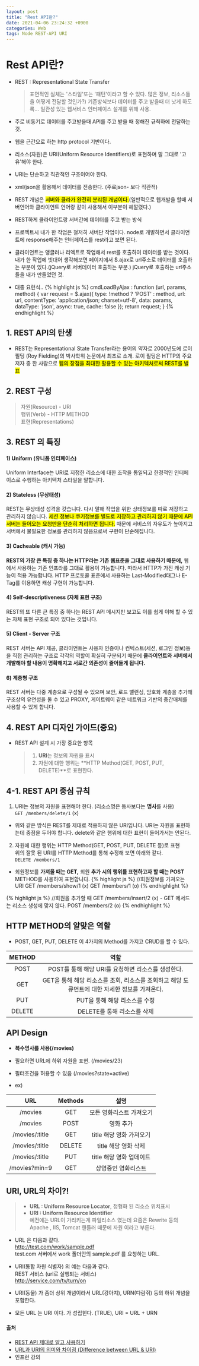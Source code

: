 ```yaml
---
layout: post
title: "Rest API란?"
date: 2021-04-06 23:24:32 +0900
categories: Web
tags: Node REST-API URI
---
```


# Rest API란?

- REST : Representational State Transfer
  > 표면적인 실체는 '스타일'또는 '패턴'이라고 할 수 있다. 많은 정보, 리소스들을 어떻게 전달할 것인가?) 기존방식보다 데이터를 주고 받을때 더 낫게 하도록...
  > 일관성 있는 웹서비스 인터페이스 설계를 위해 사용.
- 주로 비동기로 데이터를 주고받을때 API를 주고 받을 때 정해진 규칙하에 전달하는 것.
- 웹을 근간으로 하는 http protocol 기반이다.
- 리소스(자원)은 URI(Uniform Resource Identifiers)로 표현하며 말 그대로 '고유'해야 한다.
- URI는 단순하고 직관적인 구조이어야 한다.
- xml/json을 활용해서 데이터를 전송한다. (주로json- 보다 직관적)
- REST 개념은 <mark>서버와 클라가 완전히 분리된 개념이다.</mark>(일반적으로 웹개발을 할때 서버언어와 클라이언트 언어랑 같이 사용해서 이부분이 헤깔렸다.)
- REST하게 클라이언트랑 서버간에 데이터를 주고 받는 방식
- 프로젝트시 내가 한 작업은 철저히 서버단 작업이다. node로 개발하면서 클라이언트에 response해주는 인터페이스를 rest라고 보면 된다.
- 클라이언트는 앵글러나 리엑트로 작업해서 rest를 호출하여 데이터를 받는 것이다. 내가 한 작업에 빗대어 생각해보면 페이지에서 \$.ajax로 url주소로 데이터를 호출하는 부분이 있다.(jQuery로 서버데이터 호출하는 부분.) jQuery로 호출하는 url주소들을 내가 만들었던 것.

- 대충 요런식..
  {% highlight js %}
  cmdLoadByAjax : function (url, params, method) {
  var request = \$.ajax({
  type: !method ? 'POST' : method,
  url: url,
  contentType: 'application/json; charset=utf-8',
  data: params,
  dataType: 'json',
  async: true,
  cache: false
  });
  return request;
  }
  {% endhighlight %}

## 1. REST API의 탄생

- REST는 Representational State Transfer라는 용어의 약자로 2000년도에 로이 필딩 (Roy Fielding)의 박사학위 논문에서 최초로 소개. 로이 필딩은 HTTP의 주요 저자 중 한 사람으로 <mark>웹의 장점을 최대한 활용할 수 있는 아키텍처로써 REST를 발표</mark>

## 2. REST 구성

> 자원(Resource) - URI  
> 행위(Verb) - HTTP METHOD  
> 표현(Representations)

## 3. REST 의 특징

#### 1) Uniform (유니폼 인터페이스)

Uniform Interface는 URI로 지정한 리소스에 대한 조작을 통일되고 한정적인 인터페이스로 수행하는 아키텍처 스타일을 말합니다.

#### 2) Stateless (무상태성)

REST는 무상태성 성격을 갖습니다. 다시 말해 작업을 위한 상태정보를 따로 저장하고 관리하지 않습니다. <mark>세션 정보나 쿠키정보를 별도로 저장하고 관리하지 않기 때문에 API 서버는 들어오는 요청만을 단순히 처리하면 됩니다.</mark> 때문에 서비스의 자유도가 높아지고 서버에서 불필요한 정보를 관리하지 않음으로써 구현이 단순해집니다.

#### 3) Cacheable (캐시 가능)

**REST의 가장 큰 특징 중 하나는 HTTP라는 기존 웹표준을 그대로 사용하기 때문에,** 웹에서 사용하는 기존 인프라를 그대로 활용이 가능합니다. 따라서 HTTP가 가진 캐싱 기능이 적용 가능합니다. HTTP 프로토콜 표준에서 사용하는 Last-Modified태그나 E-Tag를 이용하면 캐싱 구현이 가능합니다.

#### 4) Self-descriptiveness (자체 표현 구조)

REST의 또 다른 큰 특징 중 하나는 REST API 메시지만 보고도 이를 쉽게 이해 할 수 있는 자체 표현 구조로 되어 있다는 것입니다.

#### 5) Client - Server 구조

REST 서버는 API 제공, 클라이언트는 사용자 인증이나 컨텍스트(세션, 로그인 정보)등을 직접 관리하는 구조로 각각의 역할이 확실히 구분되기 때문에 **클라이언트와 서버에서 개발해야 할 내용이 명확해지고 서로간 의존성이 줄어들게 됩니다.**

#### 6) 계층형 구조

REST 서버는 다중 계층으로 구성될 수 있으며 보안, 로드 밸런싱, 암호화 계층을 추가해 구조상의 유연성을 둘 수 있고 PROXY, 게이트웨이 같은 네트워크 기반의 중간매체를 사용할 수 있게 합니다.

## 4. REST API 디자인 가이드(중요)

- REST API 설계 시 가장 중요한 항목
  > 1. **URI**는 정보의 자원을 표시
  > 2. 자원에 대한 행위는 **HTTP Method(GET, POST, PUT, DELETE)**로 표현한다.

## 4-1. REST API 중심 규칙

1. URI는 정보의 자원을 표현해야 한다. (리소스명은 동사보다는 **명사**를 사용)  
   `GET /members/delete/1` (x)

- 위와 같은 방식은 REST를 제대로 적용하지 않은 URI입니다. URI는 자원을 표현하는데 중점을 두어야 합니다. delete와 같은 행위에 대한 표현이 들어가서는 안된다.

2. 자원에 대한 행위는 HTTP Method(GET, POST, PUT, DELETE 등)로 표현  
   위의 잘못 된 URI를 HTTP Method를 통해 수정해 보면 아래와 같다.  
   `DELETE /members/1`

- 회원정보를 **가져올 때는 GET,** 회원 **추가 시의 행위를 표현하고자 할 때는 POST** METHOD를 사용하여 표현합니다.
  {% highlight js %}
  //회원정보를 가져오는 URI
  GET /members/show/1 (x)
  GET /members/1 (o)
  {% endhighlight %}

{% highlight js %}
//회원을 추가할 때
GET /members/insert/2 (x) - GET 메서드는 리소스 생성에 맞지 않다.
POST /members/2 (o)
{% endhighlight %}

## HTTP METHOD의 알맞은 역할

- POST, GET, PUT, DELETE 이 4가지의 Method를 가지고 CRUD를 할 수 있다.

| METHOD |                                             역할                                              |
| :----: | :-------------------------------------------------------------------------------------------: |
|  POST  |                      POST를 통해 해당 URI를 요청하면 리소스를 생성한다.                       |
|  GET   | GET을 통해 해당 리소스를 조회, 리소스를 조회하고 해당 도큐먼트에 대한 자세한 정보를 가져온다. |
|  PUT   |                                 PUT을 통해 해당 리소스를 수정                                 |
| DELETE |                                  DELETE를 통해 리소스를 삭제                                  |

## API Design

- **복수명사를 사용(/movies)**
- 필요하면 URL에 하위 자원을 표현. (/movies/23)
- 필터조건을 허용할 수 있음 (/movies?state=active)

- ex)

|      URL       | Methods |           설명           |
| :------------: | :-----: | :----------------------: |
|    /movies     |   GET   | 모든 영화리스트 가져오기 |
|    /movies     |  POST   |        영화 추가         |
| /movies/:title |   GET   | title 해당 영화 가져오기 |
| /movies/:title | DELETE  |   title 해당 영화 삭제   |
| /movies/:title |   PUT   | title 해당 영화 업데이트 |
| /movies?min=9  |   GET   |   상영중인 영화리스트    |

## URI, URL의 차이?!

> - **URL : Uniform Resource Locator**, 정형화 된 리소스 위치표시
> - **URI : Uniform Resource Identifier**  
>   예전에는 URL이 가리키는게 파일리소스 였는데 요즘은 Rewrite 등의 Apache , IIS, Tomcat 핸들러 때문에 자원 이라고 부른다.

- URL 은 다음과 같다.  
  http://test.com/work/sample.pdf  
  test.com 서버에서 work 폴더안의 sample.pdf 를 요청하는 URL.
- URI(통합 자원 식별자) 의 예는 다음과 같다.  
  REST 서비스 (url로 실행되는 서비스)  
  http://service.com/tv/turn/on

- URI(동물) 가 좀더 상위 개념이라서 URL(강아지), URN(다람쥐) 등의 하위 개념을 포함한다.
- 모든 URL 는 URI 이다. 가 성립힌다. (TRUE), URI = URL + URN

#### 출처

- [REST API 제대로 알고 사용하기](http://meetup.toast.com/posts/92)
- [URL과 URI의 의미와 차이점 (Difference between URL & URI)](https://blog.lael.be/post/61)
- 인프런 강의

